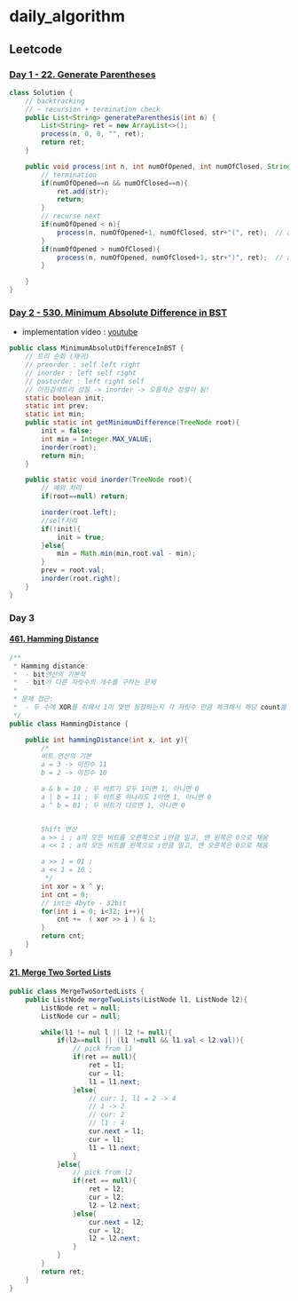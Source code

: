 # daily_algorithm

## Leetcode
### [Day 1 - 22. Generate Parentheses](https://github.com/ericbyeric/daily_algorithm/blob/main/daily_algo/src/main/java/leetcode/GenerateParentheses.java)

```java
class Solution {
    // backtracking
    // ~ recursion + termination check
    public List<String> generateParenthesis(int n) {
        List<String> ret = new ArrayList<>();
        process(n, 0, 0, "", ret);
        return ret;
    }

    public void process(int n, int numOfOpened, int numOfClosed, String str, List<String> ret ){
        // termination
        if(numOfOpened==n && numOfClosed==n){
            ret.add(str);
            return;
        }
        // recurse next
        if(numOfOpened < n){
            process(n, numOfOpened+1, numOfClosed, str+"(", ret);  // add open bracket
        }
        if(numOfOpened > numOfClosed){
            process(n, numOfOpened, numOfClosed+1, str+")", ret);  // add closed bracket
        }

    }
}
```

### [Day 2 - 530. Minimum Absolute Difference in BST](https://github.com/ericbyeric/daily_algorithm/blob/main/daily_algo/src/main/java/leetcode/day002/MinimumAbsolutDifferenceInBST.java)
- implementation video : [youtube](https://www.youtube.com/watch?v=utCGIXhbYBU&t=13s&ab_channel=%EA%B3%84%ED%94%BC%EC%B8%84%EB%A1%9C%EC%8A%A4cinnamonchurros)
```java
public class MinimumAbsolutDifferenceInBST {
    // 트리 순회 (재귀)
    // preorder : self left right
    // inorder : left self right
    // postorder : left right self
    // 이진검색트리 성질 -> inorder -> 오름차순 정렬이 됨!
    static boolean init;
    static int prev;
    static int min;
    public static int getMinimumDifference(TreeNode root){
        init = false;
        int min = Integer.MAX_VALUE;
        inorder(root);
        return min;
    }

    public static void inorder(TreeNode root){
        // 예외 처리
        if(root==null) return;

        inorder(root.left);
        //self처리
        if(!init){
            init = true;
        }else{
            min = Math.min(min,root.val - min);
        }
        prev = root.val;
        inorder(root.right);
    }
}
```


### Day 3 
#### [461. Hamming Distance](https://github.com/ericbyeric/daily_algorithm/blob/main/daily_algo/src/main/java/leetcode/day003/HammingDistance.java)
```java
/**
 * Hamming distance:
 *  - bit연산의 기본적
 *  - bit가 다른 자릿수의 개수를 구하는 문제
 *
 * 문제 접근:
 *  - 두 수에 XOR를 취해서 1이 몇번 등장하는지 각 자릿수 만큼 체크해서 해당 count를 반환
 */
public class HammingDistance {

    public int hammingDistance(int x, int y){
        /*
        비트 연산의 기본
        a = 3 -> 이진수 11
        b = 2 -> 이진수 10

        a & b = 10 ; 두 비트가 모두 1이면 1, 아니면 0
        a | b = 11 ; 두 비트중 하나라도 1이면 1, 아니면 0
        a ^ b = 01 ; 두 비트가 다르면 1, 아니면 0


        Shift 연산
        a >> i ; a의 모든 비트를 오른쪽으로 i만큼 밀고, 맨 왼쪽은 0으로 채움
        a << 1 ; a의 모든 비트를 왼쪽으로 i만큼 밀고, 맨 오른쪽은 0으로 채움

        a >> 1 = 01 ;
        a << 1 = 10 ;
         */
        int xor = x ^ y;
        int cnt = 0;
        // int는 4byte - 32bit
        for(int i = 0; i<32; i++){
            cnt +=  ( xor >> i ) & 1;
        }
        return cnt;
    }
}
```
#### [21. Merge Two Sorted Lists](https://github.com/ericbyeric/daily_algorithm/blob/main/daily_algo/src/main/java/leetcode/day003/MergeTwoSortedLists.java)
```java
public class MergeTwoSortedLists {
    public ListNode mergeTwoLists(ListNode l1, ListNode l2){
        ListNode ret = null;
        ListNode cur = null;

        while(l1 != nul l || l2 != null){
            if(l2==null || (l1 !=null && l1.val < l2.val)){
                // pick from l1
                if(ret == null){
                    ret = l1;
                    cur = l1;
                    l1 = l1.next;
                }else{
                    // cur: 1, l1 = 2 -> 4
                    // 1 -> 2
                    // cur: 2
                    // l1 : 4
                    cur.next = l1;
                    cur = l1;
                    l1 = l1.next;
                }
            }else{
                // pick from l2
                if(ret == null){
                    ret = l2;
                    cur = l2;
                    l2 = l2.next;
                }else{
                    cur.next = l2;
                    cur = l2;
                    l2 = l2.next;
                }
            }
        }
        return ret;
    }
}
```
